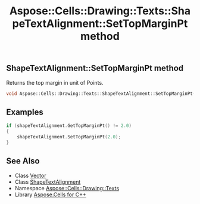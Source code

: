 ﻿---
title: Aspose::Cells::Drawing::Texts::ShapeTextAlignment::SetTopMarginPt method
linktitle: SetTopMarginPt
second_title: Aspose.Cells for C++ API Reference
description: 'Aspose::Cells::Drawing::Texts::ShapeTextAlignment::SetTopMarginPt method. Returns the top margin in unit of Points in C++.'
type: docs
weight: 2500
url: /cpp/aspose.cells.drawing.texts/shapetextalignment/settopmarginpt/
---
## ShapeTextAlignment::SetTopMarginPt method


Returns the top margin in unit of Points.

```cpp
void Aspose::Cells::Drawing::Texts::ShapeTextAlignment::SetTopMarginPt(double value)
```


## Examples


```cpp
if (shapeTextAlignment.GetTopMarginPt() != 2.0)
{
    shapeTextAlignment.SetTopMarginPt(2.0);
}
```

## See Also

* Class [Vector](../../../aspose.cells/vector/)
* Class [ShapeTextAlignment](../)
* Namespace [Aspose::Cells::Drawing::Texts](../../)
* Library [Aspose.Cells for C++](../../../)
